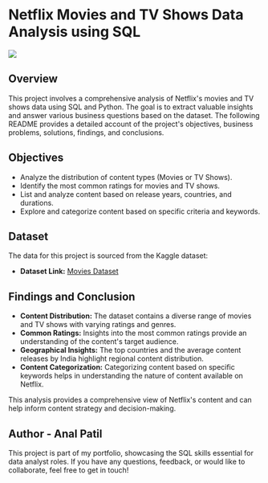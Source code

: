 # Netflix Movies and TV Shows Data Analysis using SQL

![](https://github.com/aanalpatil24/Netflix_Sql_Analysis/blob/dcae74132dd5bb9e58464137e0ab2742c5b60ec6/logo.png)

## Overview
This project involves a comprehensive analysis of Netflix's movies and TV shows data using SQL and Python. The goal is to extract valuable insights and answer various business questions based on the dataset. The following README provides a detailed account of the project's objectives, business problems, solutions, findings, and conclusions.

## Objectives

- Analyze the distribution of content types (Movies or TV Shows).
- Identify the most common ratings for movies and TV shows.
- List and analyze content based on release years, countries, and durations.
- Explore and categorize content based on specific criteria and keywords.

## Dataset

The data for this project is sourced from the Kaggle dataset:

- **Dataset Link:** [Movies Dataset](https://www.kaggle.com/datasets/shivamb/netflix-shows?resource=download)



## Findings and Conclusion

- **Content Distribution:** The dataset contains a diverse range of movies and TV shows with varying ratings and genres.
- **Common Ratings:** Insights into the most common ratings provide an understanding of the content's target audience.
- **Geographical Insights:** The top countries and the average content releases by India highlight regional content distribution.
- **Content Categorization:** Categorizing content based on specific keywords helps in understanding the nature of content available on Netflix.

This analysis provides a comprehensive view of Netflix's content and can help inform content strategy and decision-making.



## Author - Anal Patil

This project is part of my portfolio, showcasing the SQL skills essential for data analyst roles. If you have any questions, feedback, or would like to collaborate, feel free to get in touch!

